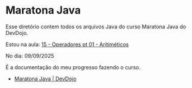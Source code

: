 # Maratona Java

Esse diretório contem todos os arquivos Java do curso Maratona Java do DevDojo.

Estou na aula: [15 - Operadores pt 01 - Aritiméticos](https://www.youtube.com/watch?v=1Fsvlted69g&list=PL62G310vn6nFIsOCC0H-C2infYgwm8SWW&index=16)

No dia: 09/09/2025

É a documentação do meu progresso fazendo o curso.

- [Maratona Java | DevDojo](https://www.youtube.com/playlist?list=PL62G310vn6nFIsOCC0H-C2infYgwm8SWW)
